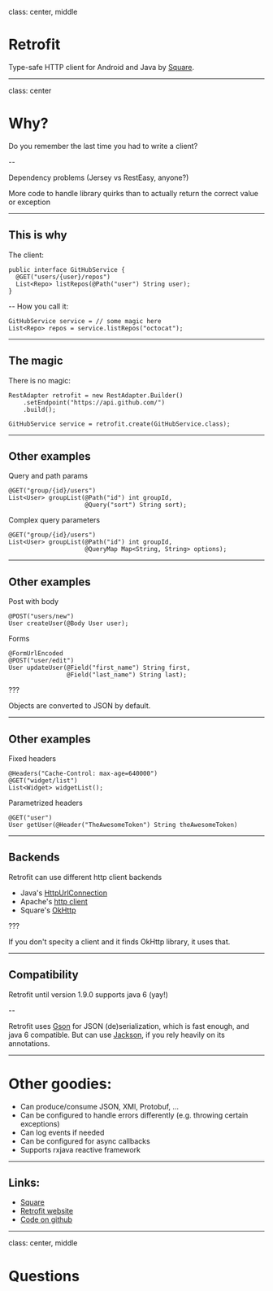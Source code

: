 class: center, middle

# Retrofit

Type-safe HTTP client for Android and Java by [Square](https://squareup.com/).

---

class: center

# Why?

Do you remember the last time you had to write a client?

--

 Dependency problems (Jersey vs RestEasy, anyone?)

 More code to handle library quirks than to actually return the correct value or exception


---

## This is why

The client:

```
public interface GitHubService {
  @GET("users/{user}/repos")
  List<Repo> listRepos(@Path("user") String user);
}
```
--
How you call it:

```
GitHubService service = // some magic here
List<Repo> repos = service.listRepos("octocat");
```

---

## The magic

There is no magic:

```
RestAdapter retrofit = new RestAdapter.Builder()
    .setEndpoint("https://api.github.com/")
    .build();

GitHubService service = retrofit.create(GitHubService.class);
```

---

## Other examples
Query and path params

```
@GET("group/{id}/users")
List<User> groupList(@Path("id") int groupId,
                     @Query("sort") String sort);
```

Complex query parameters
```
@GET("group/{id}/users")
List<User> groupList(@Path("id") int groupId,
                     @QueryMap Map<String, String> options);
```

---

## Other examples

Post with body
```
@POST("users/new")
User createUser(@Body User user);
```

Forms
```
@FormUrlEncoded
@POST("user/edit")
User updateUser(@Field("first_name") String first,
                @Field("last_name") String last);
```

???

Objects are converted to JSON by default.

---

## Other examples

Fixed headers
```
@Headers("Cache-Control: max-age=640000")
@GET("widget/list")
List<Widget> widgetList();
```

Parametrized headers
```
@GET("user")
User getUser(@Header("TheAwesomeToken") String theAwesomeToken)
```

---

## Backends

Retrofit can use different http client backends

* Java's [HttpUrlConnection](https://docs.oracle.com/javase/6/docs/api/java/net/HttpURLConnection.html)
* Apache's [http client](https://hc.apache.org/)
* Square's [OkHttp](http://square.github.io/okhttp/)

???

If you don't specity a client and it finds OkHttp library, it uses that.

---

## Compatibility
Retrofit until version 1.9.0 supports java 6 (yay!)

--

Retrofit uses [Gson](https://github.com/google/gson) for JSON (de)serialization, which is fast enough, and java 6 compatible. But can use [Jackson](https://github.com/square/retrofit/blob/parent-1.9.0/retrofit-converters/jackson/src/main/java/retrofit/converter/JacksonConverter.java), if you rely heavily on its annotations.

---

# Other goodies:


* Can produce/consume JSON, XMl, Protobuf, ...
* Can be configured to handle errors differently (e.g. throwing certain exceptions)
* Can log events if needed
* Can be configured for async callbacks
* Supports rxjava reactive framework

---

## Links:

* [Square](https://squareup.com/)
* [Retrofit website](https://square.github.io/retrofit/)
* [Code on github](https://github.com/square/retrofit)

---

class: center, middle

# Questions
